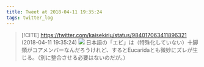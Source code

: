 ```yaml
---
title: Tweet at 2018-04-11 19:35:24
tags: twitter_log
---
```


> [!CITE] https://twitter.com/kaisekiriu/status/984017063411896321 (2018-04-11 19:35:24)
> ![](https://twitter.com/kaisekiriu/status/984017063411896321)
> 日本語の「エビ」は（特殊化していない）十脚類がコアメンバーなんだろうけれど、するとEucaridaとも微妙にズレが生じる。（別に整合させる必要はないのだが。）

